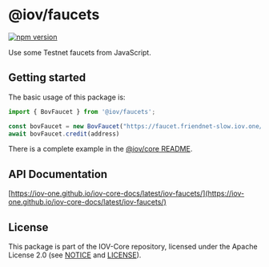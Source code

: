 # @iov/faucets

[![npm version](https://img.shields.io/npm/v/@iov/faucets.svg)](https://www.npmjs.com/package/@iov/faucets)

Use some Testnet faucets from JavaScript.

## Getting started

The basic usage of this package is:

```ts
import { BovFaucet } from '@iov/faucets';

const bovFaucet = new BovFaucet("https://faucet.friendnet-slow.iov.one/faucet");
await bovFaucet.credit(address)
```

There is a complete example in the [@iov/core README](https://github.com/iov-one/iov-core/blob/master/packages/iov-cli/README.md#faucet-usage).

## API Documentation

[https://iov-one.github.io/iov-core-docs/latest/iov-faucets/](https://iov-one.github.io/iov-core-docs/latest/iov-faucets/)

## License

This package is part of the IOV-Core repository, licensed under the Apache License 2.0
(see [NOTICE](https://github.com/iov-one/iov-core/blob/master/NOTICE) and [LICENSE](https://github.com/iov-one/iov-core/blob/master/LICENSE)).
